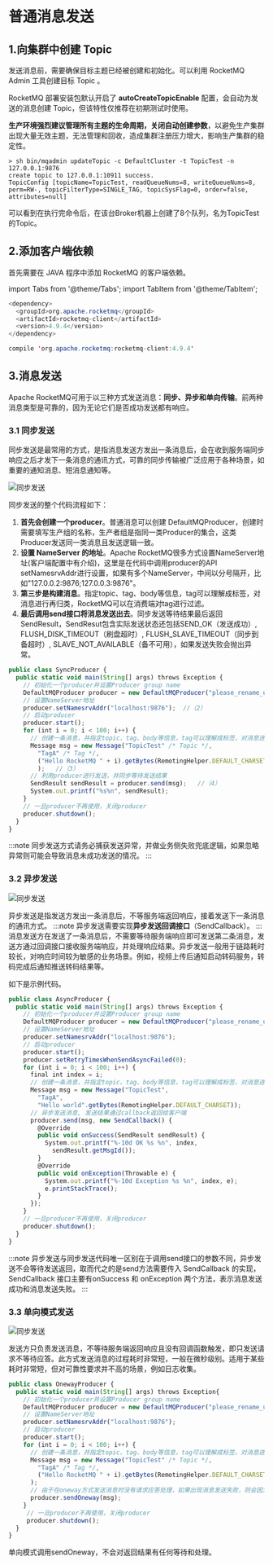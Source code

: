 # 普通消息发送

## 1.向集群中创建 Topic

发送消息前，需要确保目标主题已经被创建和初始化。可以利用 RocketMQ Admin 工具创建目标 Topic 。

RocketMQ 部署安装包默认开启了 **autoCreateTopicEnable** 配置，会自动为发送的消息创建 Topic，但该特性仅推荐在初期测试时使用。

**生产环境强烈建议管理所有主题的生命周期，关闭自动创建参数**，以避免生产集群出现大量无效主题，无法管理和回收，造成集群注册压力增大，影响生产集群的稳定性。

```shell
> sh bin/mqadmin updateTopic -c DefaultCluster -t TopicTest -n 127.0.0.1:9876
create topic to 127.0.0.1:10911 success.
TopicConfig [topicName=TopicTest, readQueueNums=8, writeQueueNums=8, perm=RW-, topicFilterType=SINGLE_TAG, topicSysFlag=0, order=false, attributes=null]
```

可以看到在执行完命令后，在该台Broker机器上创建了8个队列，名为TopicTest的Topic。

## 2.添加客户端依赖

首先需要在 JAVA 程序中添加 RocketMQ 的客户端依赖。

import Tabs from '@theme/Tabs';
import TabItem from '@theme/TabItem';

<Tabs>
<TabItem value="Maven" label="Maven" default >

```java
<dependency>
  <groupId>org.apache.rocketmq</groupId>
  <artifactId>rocketmq-client</artifactId>
  <version>4.9.4</version>
</dependency>
```
</TabItem>
<TabItem value="Gradle" label="Gradle">

```java 
compile 'org.apache.rocketmq:rocketmq-client:4.9.4'
```

</TabItem>

</Tabs>


## 3.消息发送

Apache RocketMQ可用于以三种方式发送消息：**同步、异步和单向传输**。前两种消息类型是可靠的，因为无论它们是否成功发送都有响应。

### 3.1 同步发送

同步发送是最常用的方式，是指消息发送方发出一条消息后，会在收到服务端同步响应之后才发下一条消息的通讯方式，可靠的同步传输被广泛应用于各种场景，如重要的通知消息、短消息通知等。


![同步发送](../picture/同步发送.png)

同步发送的整个代码流程如下：
1. **首先会创建一个producer**。普通消息可以创建 DefaultMQProducer，创建时需要填写生产组的名称，生产者组是指同一类Producer的集合，这类Producer发送同一类消息且发送逻辑一致。
2. **设置 NameServer 的地址**。Apache RocketMQ很多方式设置NameServer地址(客户端配置中有介绍)，这里是在代码中调用producer的API setNamesrvAddr进行设置，如果有多个NameServer，中间以分号隔开，比如"127.0.0.2:9876;127.0.0.3:9876"。 
3. **第三步是构建消息**。指定topic、tag、body等信息，tag可以理解成标签，对消息进行再归类，RocketMQ可以在消费端对tag进行过滤。
4. **最后调用send接口将消息发送出去**。同步发送等待结果最后返回SendResult，SendResut包含实际发送状态还包括SEND_OK（发送成功）, FLUSH_DISK_TIMEOUT（刷盘超时）, FLUSH_SLAVE_TIMEOUT（同步到备超时）, SLAVE_NOT_AVAILABLE（备不可用），如果发送失败会抛出异常。
``` javascript {16,15}
public class SyncProducer {
  public static void main(String[] args) throws Exception {
    // 初始化一个producer并设置Producer group name
    DefaultMQProducer producer = new DefaultMQProducer("please_rename_unique_group_name"); //（1）
    // 设置NameServer地址
    producer.setNamesrvAddr("localhost:9876");  //（2）
    // 启动producer
    producer.start();
    for (int i = 0; i < 100; i++) {
      // 创建一条消息，并指定topic、tag、body等信息，tag可以理解成标签，对消息进行再归类，RocketMQ可以在消费端对tag进行过滤
      Message msg = new Message("TopicTest" /* Topic */,
        "TagA" /* Tag */,
        ("Hello RocketMQ " + i).getBytes(RemotingHelper.DEFAULT_CHARSET) /* Message body */
        );   //（3）
      // 利用producer进行发送，并同步等待发送结果
      SendResult sendResult = producer.send(msg);   //（4）
      System.out.printf("%s%n", sendResult);
    }
    // 一旦producer不再使用，关闭producer
    producer.shutdown();
  }
}
```

:::note
同步发送方式请务必捕获发送异常，并做业务侧失败兜底逻辑，如果忽略异常则可能会导致消息未成功发送的情况。
:::


### 3.2 异步发送

![同步发送](../picture/异步发送.png)


异步发送是指发送方发出一条消息后，不等服务端返回响应，接着发送下一条消息的通讯方式。
:::note
异步发送需要实现**异步发送回调接口**（SendCallback）。
:::
消息发送方在发送了一条消息后，不需要等待服务端响应即可发送第二条消息，发送方通过回调接口接收服务端响应，并处理响应结果。异步发送一般用于链路耗时较长，对响应时间较为敏感的业务场景。例如，视频上传后通知启动转码服务，转码完成后通知推送转码结果等。

如下是示例代码。

``` javascript {16,17}
public class AsyncProducer {
  public static void main(String[] args) throws Exception {
    // 初始化一个producer并设置Producer group name
    DefaultMQProducer producer = new DefaultMQProducer("please_rename_unique_group_name");
    // 设置NameServer地址
    producer.setNamesrvAddr("localhost:9876");
    // 启动producer
    producer.start();
    producer.setRetryTimesWhenSendAsyncFailed(0);
    for (int i = 0; i < 100; i++) {
      final int index = i;
      // 创建一条消息，并指定topic、tag、body等信息，tag可以理解成标签，对消息进行再归类，RocketMQ可以在消费端对tag进行过滤
      Message msg = new Message("TopicTest",
        "TagA",
        "Hello world".getBytes(RemotingHelper.DEFAULT_CHARSET));
      // 异步发送消息, 发送结果通过callback返回给客户端
      producer.send(msg, new SendCallback() {
        @Override
        public void onSuccess(SendResult sendResult) {
          System.out.printf("%-10d OK %s %n", index,
            sendResult.getMsgId());
        }
        @Override
        public void onException(Throwable e) {
          System.out.printf("%-10d Exception %s %n", index, e);
          e.printStackTrace();
        }
      });
    }
    // 一旦producer不再使用，关闭producer
    producer.shutdown();
  }
}
```

:::note
异步发送与同步发送代码唯一区别在于调用send接口的参数不同，异步发送不会等待发送返回，取而代之的是send方法需要传入 SendCallback 的实现，SendCallback 接口主要有onSuccess 和 onException 两个方法，表示消息发送成功和消息发送失败。
:::

### 3.3 单向模式发送

![同步发送](../picture/Oneway发送.png)


发送方只负责发送消息，不等待服务端返回响应且没有回调函数触发，即只发送请求不等待应答。此方式发送消息的过程耗时非常短，一般在微秒级别。适用于某些耗时非常短，但对可靠性要求并不高的场景，例如日志收集。

``` javascript {16}
public class OnewayProducer {
  public static void main(String[] args) throws Exception{
    // 初始化一个producer并设置Producer group name
    DefaultMQProducer producer = new DefaultMQProducer("please_rename_unique_group_name");
    // 设置NameServer地址
    producer.setNamesrvAddr("localhost:9876");
    // 启动producer
    producer.start();
    for (int i = 0; i < 100; i++) {
      // 创建一条消息，并指定topic、tag、body等信息，tag可以理解成标签，对消息进行再归类，RocketMQ可以在消费端对tag进行过滤
      Message msg = new Message("TopicTest" /* Topic */,
        "TagA" /* Tag */,
        ("Hello RocketMQ " + i).getBytes(RemotingHelper.DEFAULT_CHARSET) /* Message body */
      );
      // 由于在oneway方式发送消息时没有请求应答处理，如果出现消息发送失败，则会因为没有重试而导致数据丢失。若数据不可丢，建议选用可靠同步或可靠异步发送方式。
      producer.sendOneway(msg);
    }
     // 一旦producer不再使用，关闭producer
     producer.shutdown();
  }
}
```

单向模式调用sendOneway，不会对返回结果有任何等待和处理。
